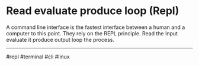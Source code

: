 # Read evaluate produce loop (Repl)
A command line interface is the fastest interface between 
a human and a computer to this point. They rely on the 
REPL principle. Read the Input evaluate it produce output loop the process.

----
#repl #terminal #cli #linux
